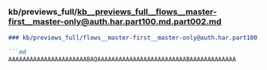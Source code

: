 ### kb/previews_full/kb__previews_full__flows__master-first__master-only@auth.har.part100.md.part002.md

```md
### kb/previews_full/flows__master-first__master-only@auth.har.part100.md (part 002)

```md
AAAAAAAAAAAAAAAAAAAAAABAQAAAAAAAAAAAAAAAAAAAAAAAAABAAAAAAAAAAAAA
```

```

```
